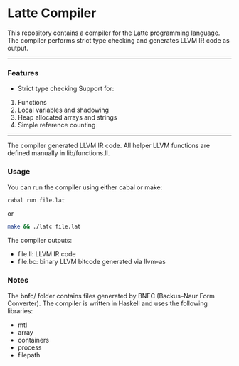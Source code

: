 # Latte Compiler
This repository contains a compiler for the Latte programming language. The compiler performs strict type checking and generates LLVM IR code as output.

---

### Features
 - Strict type checking
Support for:
  1. Functions
  2. Local variables and shadowing
  3. Heap allocated arrays and strings
  4. Simple reference counting

---

The compiler generated LLVM IR code.
All helper LLVM functions are defined manually in lib/functions.ll.

### Usage
You can run the compiler using either cabal or make:

```bash
cabal run file.lat
```
or
```bash
make && ./latc file.lat
```
The compiler outputs:
 - file.ll: LLVM IR code
 - file.bc: binary LLVM bitcode generated via llvm-as

### Notes
The bnfc/ folder contains files generated by BNFC (Backus–Naur Form Converter).
The compiler is written in Haskell and uses the following libraries:
 - mtl
 - array
 - containers
 - process
 - filepath
